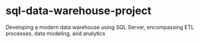 # sql-data-warehouse-project
Developing a modern data warehouse using SQL Server, encompassing ETL processes, data modeling, and analytics
